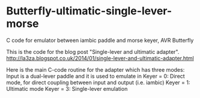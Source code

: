 Butterfly-ultimatic-single-lever-morse
======================================

C code for emulator between iambic paddle and morse keyer, AVR Butterfly

This is the code for the blog post "Single-lever and ultimatic adapter". 
http://la3za.blogspot.co.uk/2014/01/single-lever-and-ultimatic-adapter.html


Here is the main C-code routine for the adapter which has three modes:
Input is a dual-lever paddle and it is used to emulate in
Keyer = 0: Direct mode, for direct coupling between input and output (i.e. iambic)
Keyer = 1: Ultimatic mode 
Keyer = 3: Single-lever emulation


